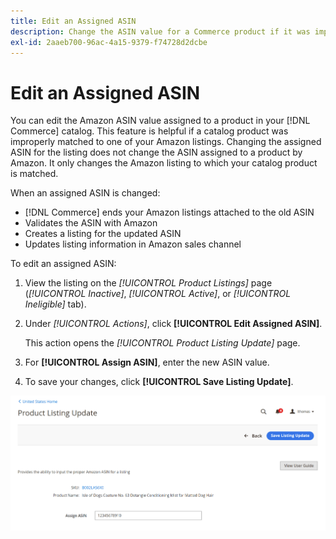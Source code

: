 ```yaml
---
title: Edit an Assigned ASIN
description: Change the ASIN value for a Commerce product if it was improperly matched to one of your Amazon listings.
exl-id: 2aaeb700-96ac-4a15-9379-f74728d2dcbe
---
```

# Edit an Assigned ASIN

You can edit the Amazon ASIN value assigned to a product in your [!DNL Commerce] catalog. This feature is helpful if a catalog product was improperly matched to one of your Amazon listings. Changing the assigned ASIN for the listing does not change the ASIN assigned to a product by Amazon. It only changes the Amazon listing to which your catalog product is matched.

When an assigned ASIN is changed:

- [!DNL Commerce] ends your Amazon listings attached to the old ASIN
- Validates the ASIN with Amazon
- Creates a listing for the updated ASIN
- Updates listing information in Amazon sales channel

To edit an assigned ASIN:

1. View the listing on the _[!UICONTROL Product Listings]_ page (_[!UICONTROL Inactive]_, _[!UICONTROL Active]_, or _[!UICONTROL Ineligible]_ tab).

1. Under _[!UICONTROL Actions]_, click **[!UICONTROL Edit Assigned ASIN]**.

   This action opens the _[!UICONTROL Product Listing Update]_ page.

1. For **[!UICONTROL Assign ASIN]**, enter the new ASIN value.

1. To save your changes, click **[!UICONTROL Save Listing Update]**.

![Edit an assigned ASIN](assets/amazon-assigned-asin-edit.png)
